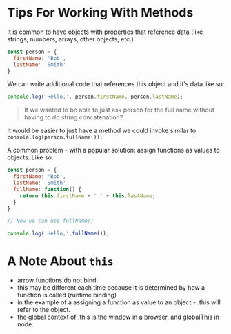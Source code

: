 # Tips For Working With Methods

It is common to have objects with properties that reference data (like strings, numbers, arrays, other objects, etc.)
```javascript
const person = {
  firstName: 'Bob',
  lastName: 'Smith'
}
```
We can write additional code that references this object and it's data like so:

```javascript
console.log('Hello,', person.firstName, person.lastName);
```

>If we wanted to be able to just ask person for the full name without having to do string concatenation?

It would be easier to just have a method we could invoke similar to `console.log(person.fullName());`

A common problem - with a popular solution: assign functions as values to objects. Like so:

```javascript
const person = {
  firstName: 'Bob',
  lastName: 'Smith'
  fullName: function() {
    return this.firstName + ' ' + this.lastName;
  }
}

// Now we can use fullName()

console.log('Hello,',fullName());
```

# A Note About `this`

* arrow functions do not bind.
* this may be different each time because it is determined by how a function is called (runtime binding)
* in the example of a assigning a function  as value to an object - .this will refer to the object.
* the global context of .this is the window in a browser, and globalThis in node.
